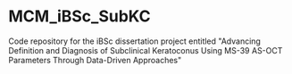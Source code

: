# MCM_iBSc_SubKC
Code repository for the iBSc dissertation project entitled "Advancing Definition and Diagnosis of Subclinical Keratoconus Using MS-39 AS-OCT Parameters Through Data-Driven Approaches"
